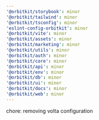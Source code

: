 ```yaml
---
'@orbitkit/storybook': minor
'@orbitkit/tailwind': minor
'@orbitkit/tsconfig': minor
'eslint-config-orbitkit': minor
'@orbitkit/vite': minor
'@orbitkit/assets': minor
'@orbitkit/marketing': minor
'@orbitkit/utils': minor
'@orbitkit/auth': minor
'@orbitkit/core': minor
'@orbitkit/api': minor
'@orbitkit/env': minor
'@orbitkit/db': minor
'@orbitkit/ui': minor
'@orbitkit/docs': minor
'@orbitkit/web': minor
---
```


chore: removing volta configuration
